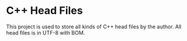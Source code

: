 # C++ Head Files

This project is used to store all kinds of C++ head files by the author. All head files is in UTF-8 with BOM.